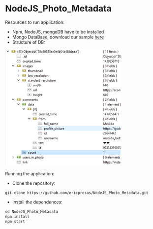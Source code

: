 # NodeJS_Photo_Metadata

Resources to run application:
 - Npm, NodeJS, mongoDB have to be installed
 - Mongo DataBase, download our sample [here](google.es)
 - Structure of DB:
 <p align="left">
  <img src="docs/mongodbstructure.png"/>
</p>


Running the application:
  - Clone the repository:
  ```
  git clone https://github.com/ericpresas/NodeJS_Photo_Metadata.git
  ```
  - Install the dependences:
  ```
  cd NodeJS_Photo_Metadata
  npm install
  npm start
  ```

  




